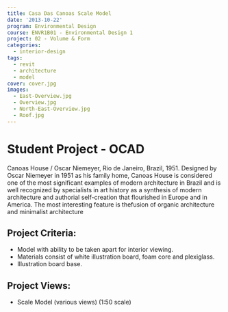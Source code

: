```yaml
---
title: Casa Das Canoas Scale Model
date: '2013-10-22'
program: Environmental Design
course: ENVR1B01 - Environmental Design 1
project: 02 - Volume & Form
categories:
  - interior-design
tags:
  - revit
  - architecture
  - model
cover: cover.jpg
images:
  - East-Overview.jpg
  - Overview.jpg
  - North-East-Overview.jpg
  - Roof.jpg
---
```

# Student Project - OCAD
Canoas House / Oscar Niemeyer, Rio de Janeiro, Brazil, 1951. Designed by Oscar Niemeyer in 1951 as his family home, Canoas House is considered one of the most significant examples of modern architecture in Brazil and is well recognized by specialists in art history as a synthesis of modern architecture and authorial self-creation that flourished in Europe and in America. The most interesting feature is thefusion of organic architecture and minimalist architecture

## Project Criteria:
* Model with ability to be taken apart for interior viewing.
* Materials consist of white illustration board, foam core and plexiglass.
* Illustration board base.

## Project Views:
* Scale Model (various views) (1:50 scale)
